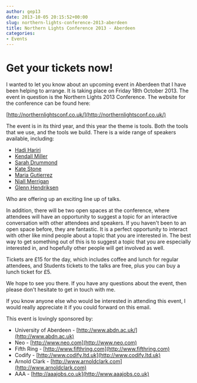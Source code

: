 ```yaml
---
author: gep13
date: 2013-10-05 20:15:52+00:00
slug: northern-lights-conference-2013-aberdeen
title: Northern Lights Conference 2013 - Aberdeen
categories:
- Events
---
```


# Get your tickets now!

I wanted to let you know about an upcoming event in Aberdeen that I have been helping to arrange. It is taking place on Friday 18th October 2013.  The event in question is the Northern Lights 2013 Conference.  The website for the conference can be found here:

[http://northernlightsconf.co.uk/](http://northernlightsconf.co.uk/)

The event is in its third year, and this year the theme is tools.  Both the tools that we use, and the tools we build.  There is a wide range of speakers available, including:

* [Hadi Hariri](http://northernlightsconf.co.uk/speakers/2013/09/23/hadi-hariri.html)
* [Kendall Miller](http://northernlightsconf.co.uk/speakers/2013/09/23/kendall-miller.html)
* [Sarah Drummond](http://northernlightsconf.co.uk/speakers/2013/09/24/sarah-drummond.html)
* [Kate Stone](http://northernlightsconf.co.uk/speakers/2013/09/23/kate-stone.html)
* [Maria Gutierrez](http://northernlightsconf.co.uk/speakers/2013/10/02/maria-gutierrez.html)
* [Niall Merrigan](http://northernlightsconf.co.uk/speakers/2013/09/23/niall-merrigan.html)
* [Glenn Hendriksen](http://northernlightsconf.co.uk/speakers/2013/09/23/glenn-henriksen.html)

Who are offering up an exciting line up of talks.

In addition, there will be two open spaces at the conference, where attendees will have an opportunity to suggest a topic for an interactive conversation with other attendees and speakers.  If you haven't been to an open space before, they are fantastic.  It is a perfect opportunity to interact with other like mind people about a topic that you are interested in.  The best way to get something out of this is to suggest a topic that you are especially interested in, and hopefully other people will get involved as well.

Tickets are £15 for the day, which includes coffee and lunch for regular attendees, and Students tickets to the talks are free, plus you can buy a lunch ticket for £5.

We hope to see you there.  If you have any questions about the event, then please don't hesitate to get in touch with me.

If you know anyone else who would be interested in attending this event, I would really appreciate it if you could forward on this email.

This event is lovingly sponsored by:

* University of Aberdeen -  [http://www.abdn.ac.uk/](http://www.abdn.ac.uk)
* Neo - [http://www.neo.com](http://www.neo.com)
* Fifth Ring - [http://www.fifthring.com](http://www.fifthring.com)
* Codify - [http://www.codify.ltd.uk](http://www.codify.ltd.uk)
* Arnold Clark - [http://www.arnoldclark.com](http://www.arnoldclark.com)
* AAA - [http://aaajobs.co.uk](http://www.aaajobs.co.uk)
